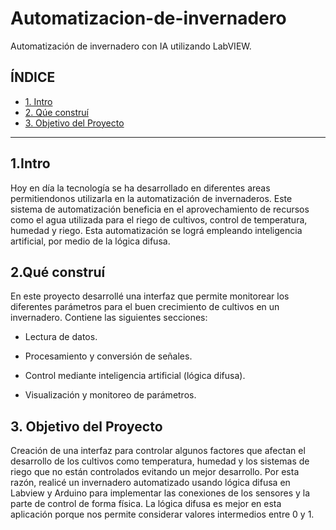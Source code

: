 # Automatizacion-de-invernadero
Automatización de invernadero con IA utilizando LabVIEW.



## **ÍNDICE**

* [1. Intro](https://github.com/AlondraRdz01/Automatizacion-de-invernadero#1intro)
* [2. Qúe construí](https://github.com/AlondraRdz01/Automatizacion-de-invernadero/blob/main/README.md#2qu%C3%A9-constru%C3%AD)
* [3. Objetivo del Proyecto](https://github.com/AlondraRdz01/Automatizacion-de-invernadero/blob/main/README.md#3-objetivo-del-proyecto)


****

## 1.Intro
Hoy en día la tecnología se ha desarrollado en diferentes areas permitiendonos utilizarla en la automatización de invernaderos. Este sistema de automatización beneficia en el aprovechamiento de recursos como el agua utilizada para el riego de cultivos, control de temperatura, humedad y riego. Esta automatización se lográ empleando inteligencia artificial, por medio de la lógica difusa. 

## 2.Qué construí
En este proyecto desarrollé una interfaz que permite monitorear los diferentes parámetros para el buen crecimiento de cultivos en un invernadero. 
Contiene las siguientes secciones: 

* Lectura de datos.

* Procesamiento y conversión de señales.

* Control mediante inteligencia artificial (lógica difusa).

* Visualización y monitoreo de parámetros.

## 3. Objetivo del Proyecto
Creación de una interfaz para controlar algunos factores que afectan el desarrollo de los cultivos como temperatura, humedad y los sistemas de riego que no están controlados evitando un mejor desarrollo. Por esta razón, realicé un invernadero automatizado usando lógica difusa en Labview y Arduino para implementar las conexiones de los sensores y la parte de control de forma física. La lógica difusa es mejor en esta aplicación porque nos permite considerar valores intermedios entre 0 y 1.


